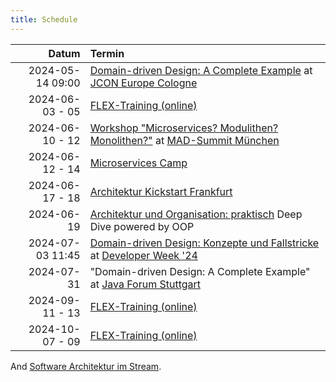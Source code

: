 ```yaml
---
title: Schedule
---
```


|            Datum | Termin                                                                                                                                                                                                |
|-----------------:|:------------------------------------------------------------------------------------------------------------------------------------------------------------------------------------------------------|
| 2024-05-14 09:00 | [Domain-driven Design: A Complete Example](https://sched.co/1YwSJ) at [JCON Europe Cologne](https://2024.europe.jcon.one/)                                                                            |
|  2024-06-03 - 05 | [FLEX-Training (online)](https://www.socreatory.com/de/trainings/flex)                                                                                                                                |
|  2024-06-10 - 12 | [Workshop "Microservices? Modulithen? Monolithen?"](https://mad-summit.de/fundamentals/microservices-modulithen-monolithen/) at [MAD-Summit München](https://mad-summit.de/)                          |
|  2024-06-12 - 14 | [Microservices Camp](https://jax.de/jax-microservices-camp/?go=ok)                                                                                                                                    |
|  2024-06-17 - 18 | [Architektur Kickstart Frankfurt](https://www.socreatory.com/de/trainings/arch-kickstart)                                                                                                             |
|       2024-06-19 | [Architektur und Organisation: praktisch](https://virtual.oop-konferenz.de/programm/konferenzprogramm) Deep Dive powered by OOP                                                                       |
| 2024-07-03 11:45 | [Domain-driven Design: Konzepte und Fallstricke](https://www.developer-week.de/programm/#/talk/domain-driven-design-konzepte-und-fallstricke) at [Developer Week '24](https://www.developer-week.de/) |
|       2024-07-31 | "Domain-driven Design: A Complete Example" at [Java Forum Stuttgart](https://www.java-forum-stuttgart.de/vortraege/2024/)                                                                                  |
|  2024-09-11 - 13 | [FLEX-Training (online)](https://www.socreatory.com/de/trainings/flex)                                                                                                                                |
|  2024-10-07 - 09 | [FLEX-Training (online)](https://www.socreatory.com/de/trainings/flex)                                                                                                                                |


And [Software Architektur im Stream](https://software-architektur.tv/).
